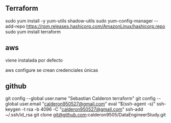 ## Terraform

sudo yum install -y yum-utils shadow-utils
sudo yum-config-manager --add-repo https://rpm.releases.hashicorp.com/AmazonLinux/hashicorp.repo
sudo yum install terraform

## aws

viene instalada por defecto

aws configure
se crean credenciales únicas

## github

git config --global user.name "Sebastian Calderon terraform"
git config --global user.email "calderon950527@gmail.com"
eval "$(ssh-agent -s)"
ssh-keygen -t rsa -b 4096 -C "calderon950527@gmail.com"
ssh-add ~/.ssh/id_rsa
git clone git@github.com:calderon9505/DataEngineerStudy.git
